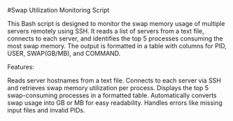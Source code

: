 #Swap Utilization Monitoring Script

This Bash script is designed to monitor the swap memory usage of multiple servers remotely using SSH. It reads a list of servers from a text file, connects to each server, and identifies the top 5 processes consuming the most swap memory. The output is formatted in a table with columns for PID, USER, SWAP(GB/MB), and COMMAND.

Features:

Reads server hostnames from a text file.
Connects to each server via SSH and retrieves swap memory utilization per process.
Displays the top 5 swap-consuming processes in a formatted table.
Automatically converts swap usage into GB or MB for easy readability.
Handles errors like missing input files and invalid PIDs.
